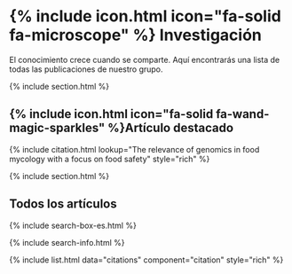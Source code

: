 # {% include icon.html icon="fa-solid fa-microscope" %} Investigación

El conocimiento crece cuando se comparte. Aquí encontrarás una lista de todas las publicaciones de nuestro grupo.

{% include section.html %}

## {% include icon.html icon="fa-solid fa-wand-magic-sparkles" %}Artículo destacado

{% include citation.html lookup="The relevance of genomics in food mycology with a focus on food safety" style="rich" %}

{% include section.html %}

## Todos los artículos

{% include search-box-es.html %}

{% include search-info.html %}

{% include list.html data="citations" component="citation" style="rich" %}
